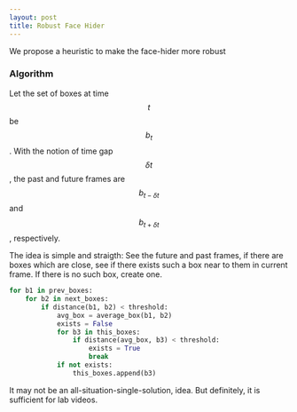 ```yaml
---
layout: post
title: Robust Face Hider
---
```


We propose a heuristic to make the face-hider more robust

### Algorithm

Let the set of boxes at time $$t$$ be $$b_t$$. With the notion of time gap $$\delta t$$
, the past and future frames are $$b_{t - \delta t}$$ and $$b_{t + \delta t}$$, respectively. 


The idea is simple and straigth:
See the future and past frames, if there are boxes which are close, see if there exists such a box near to them in current frame. If there is no such box, create one. 


```python
for b1 in prev_boxes:
    for b2 in next_boxes:
        if distance(b1, b2) < threshold:
            avg_box = average_box(b1, b2)
            exists = False
            for b3 in this_boxes:
                if distance(avg_box, b3) < threshold:
                    exists = True
                    break
            if not exists:
                this_boxes.append(b3)
```


It may not be an all-situation-single-solution, idea. But definitely, it is sufficient for lab videos. 